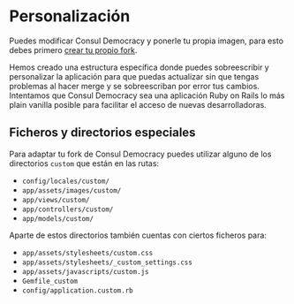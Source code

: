 # Personalización

Puedes modificar Consul Democracy y ponerle tu propia imagen, para esto debes primero [crear tu propio fork](../getting_started/create.md).

Hemos creado una estructura específica donde puedes sobreescribir y personalizar la aplicación para que puedas actualizar sin que tengas problemas al hacer merge y se sobreescriban por error tus cambios. Intentamos que Consul Democracy sea una aplicación Ruby on Rails lo más plain vanilla posible para facilitar el acceso de nuevas desarrolladoras.

## Ficheros y directorios especiales

Para adaptar tu fork de Consul Democracy puedes utilizar alguno de los directorios `custom` que están en las rutas:

* `config/locales/custom/`
* `app/assets/images/custom/`
* `app/views/custom/`
* `app/controllers/custom/`
* `app/models/custom/`

Aparte de estos directorios también cuentas con ciertos ficheros para:

* `app/assets/stylesheets/custom.css`
* `app/assets/stylesheets/_custom_settings.css`
* `app/assets/javascripts/custom.js`
* `Gemfile_custom`
* `config/application.custom.rb`
